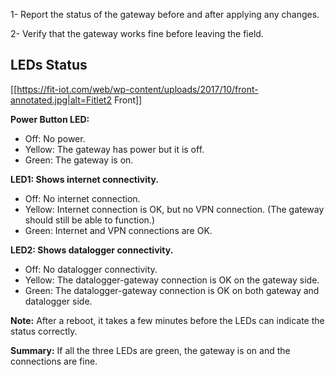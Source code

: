 1- Report the status of the gateway before and after applying any changes.

2- Verify that the gateway works fine before leaving the field.

## LEDs Status

[[https://fit-iot.com/web/wp-content/uploads/2017/10/front-annotated.jpg|alt=Fitlet2 Front]]

**Power Button LED:**

* Off: No power.
* Yellow: The gateway has power but it is off.
* Green: The gateway is on.


**LED1: Shows internet connectivity.**

* Off: No internet connection.
* Yellow: Internet connection is OK, but no VPN connection. (The gateway should still be able to function.)
* Green: Internet and VPN connections are OK.


**LED2: Shows datalogger connectivity.**

* Off: No datalogger connectivity.
* Yellow: The datalogger-gateway connection is OK on the gateway side.
* Green: The datalogger-gateway connection is OK on both gateway and datalogger side.

**Note:** After a reboot, it takes a few minutes before the LEDs can indicate the status correctly.

**Summary:** If all the three LEDs are green, the gateway is on and the connections are fine.